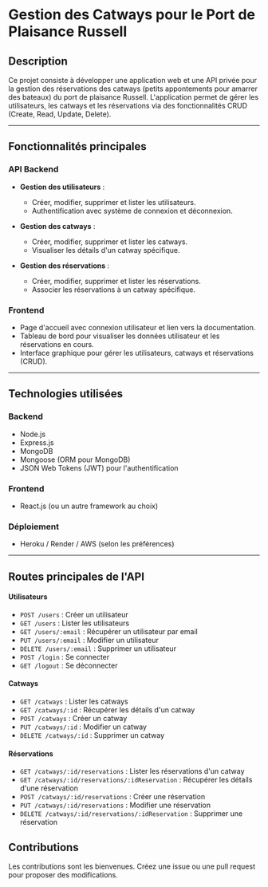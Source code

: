 # Gestion des Catways pour le Port de Plaisance Russell

## Description
Ce projet consiste à développer une application web et une API privée pour la gestion des réservations des catways (petits appontements pour amarrer des bateaux) du port de plaisance Russell. L'application permet de gérer les utilisateurs, les catways et les réservations via des fonctionnalités CRUD (Create, Read, Update, Delete).

---

## Fonctionnalités principales

### API Backend
- **Gestion des utilisateurs** :
  - Créer, modifier, supprimer et lister les utilisateurs.
  - Authentification avec système de connexion et déconnexion.

- **Gestion des catways** :

  - Créer, modifier, supprimer et lister les catways.
  - Visualiser les détails d'un catway spécifique.

- **Gestion des réservations** :
  - Créer, modifier, supprimer et lister les réservations.
  - Associer les réservations à un catway spécifique.

### Frontend
- Page d'accueil avec connexion utilisateur et lien vers la documentation.
- Tableau de bord pour visualiser les données utilisateur et les réservations en cours.
- Interface graphique pour gérer les utilisateurs, catways et réservations (CRUD).

---

## Technologies utilisées

### Backend
- Node.js
- Express.js
- MongoDB
- Mongoose (ORM pour MongoDB)
- JSON Web Tokens (JWT) pour l'authentification

### Frontend
- React.js (ou un autre framework au choix)

### Déploiement
- Heroku / Render / AWS (selon les préférences)

---

## Routes principales de l'API

#### Utilisateurs
- `POST /users` : Créer un utilisateur
- `GET /users` : Lister les utilisateurs
- `GET /users/:email` : Récupérer un utilisateur par email
- `PUT /users/:email` : Modifier un utilisateur
- `DELETE /users/:email` : Supprimer un utilisateur
- `POST /login` : Se connecter
- `GET /logout` : Se déconnecter

#### Catways
- `GET /catways` : Lister les catways
- `GET /catways/:id` : Récupérer les détails d'un catway
- `POST /catways` : Créer un catway
- `PUT /catways/:id` : Modifier un catway
- `DELETE /catways/:id` : Supprimer un catway

#### Réservations
- `GET /catways/:id/reservations` : Lister les réservations d'un catway
- `GET /catways/:id/reservations/:idReservation` : Récupérer les détails d'une réservation
- `POST /catways/:id/reservations` : Créer une réservation
- `PUT /catways/:id/reservations` : Modifier une réservation
- `DELETE /catways/:id/reservations/:idReservation` : Supprimer une réservation


## Contributions
Les contributions sont les bienvenues. Créez une issue ou une pull request pour proposer des modifications.
